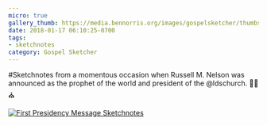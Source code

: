 ```yaml
---
micro: true
gallery_thumb: https://media.bennorris.org/images/gospelsketcher/thumbs/nelson-special-message.jpg
date: 2018-01-17 06:10:25-0700
tags:
- sketchnotes
category: Gospel Sketcher
---
```


#Sketchnotes from a momentous occasion when Russell M. Nelson was announced as the prophet of the world and president of the @ldschurch. ✍🏼⛪️

[![First Presidency Message Sketchnotes](https://media.bennorris.org/images/gospelsketcher/general/nelson-special-message.jpg)](https://media.bennorris.org/images/gospelsketcher/general/nelson-special-message.jpg)
